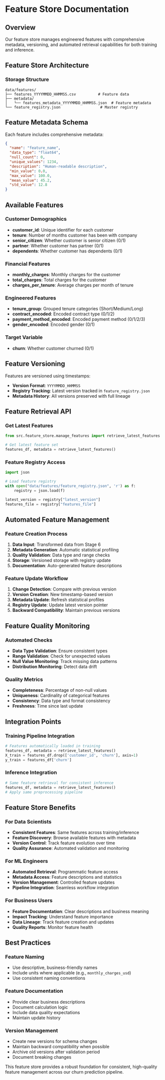 # Feature Store Documentation

## Overview
Our feature store manages engineered features with comprehensive metadata, versioning, and automated retrieval capabilities for both training and inference.

## Feature Store Architecture

### Storage Structure
```
data/features/
├── features_YYYYMMDD_HHMMSS.csv          # Feature data
├── metadata/
│   └── features_metadata_YYYYMMDD_HHMMSS.json  # Feature metadata
└── feature_registry.json                  # Master registry
```

## Feature Metadata Schema

Each feature includes comprehensive metadata:

```json
{
  "name": "feature_name",
  "data_type": "float64",
  "null_count": 0,
  "unique_values": 1234,
  "description": "Human-readable description",
  "min_value": 0.0,
  "max_value": 100.0,
  "mean_value": 45.2,
  "std_value": 12.8
}
```

## Available Features

### Customer Demographics
- **customer_id**: Unique identifier for each customer
- **tenure**: Number of months customer has been with company
- **senior_citizen**: Whether customer is senior citizen (0/1)
- **partner**: Whether customer has partner (0/1)
- **dependents**: Whether customer has dependents (0/1)

### Financial Features
- **monthly_charges**: Monthly charges for the customer
- **total_charges**: Total charges for the customer
- **charges_per_tenure**: Average charges per month of tenure

### Engineered Features
- **tenure_group**: Grouped tenure categories (Short/Medium/Long)
- **contract_encoded**: Encoded contract type (0/1/2)
- **payment_method_encoded**: Encoded payment method (0/1/2/3)
- **gender_encoded**: Encoded gender (0/1)

### Target Variable
- **churn**: Whether customer churned (0/1)

## Feature Versioning

Features are versioned using timestamps:
- **Version Format**: `YYYYMMDD_HHMMSS`
- **Registry Tracking**: Latest version tracked in `feature_registry.json`
- **Metadata History**: All versions preserved with full lineage

## Feature Retrieval API

### Get Latest Features
```python
from src.feature_store.manage_features import retrieve_latest_features

# Get latest feature set
features_df, metadata = retrieve_latest_features()
```

### Feature Registry Access
```python
import json

# Load feature registry
with open("data/features/feature_registry.json", 'r') as f:
    registry = json.load(f)

latest_version = registry["latest_version"]
features_file = registry["features_file"]
```

## Automated Feature Management

### Feature Creation Process
1. **Data Input**: Transformed data from Stage 6
2. **Metadata Generation**: Automatic statistical profiling
3. **Quality Validation**: Data type and range checks
4. **Storage**: Versioned storage with registry update
5. **Documentation**: Auto-generated feature descriptions

### Feature Update Workflow
1. **Change Detection**: Compare with previous version
2. **Version Creation**: New timestamp-based version
3. **Metadata Update**: Refresh statistical profiles
4. **Registry Update**: Update latest version pointer
5. **Backward Compatibility**: Maintain previous versions

## Feature Quality Monitoring

### Automated Checks
- **Data Type Validation**: Ensure consistent types
- **Range Validation**: Check for unexpected values
- **Null Value Monitoring**: Track missing data patterns
- **Distribution Monitoring**: Detect data drift

### Quality Metrics
- **Completeness**: Percentage of non-null values
- **Uniqueness**: Cardinality of categorical features
- **Consistency**: Data type and format consistency
- **Freshness**: Time since last update

## Integration Points

### Training Pipeline Integration
```python
# Features automatically loaded in training
features_df, metadata = retrieve_latest_features()
X_train = features_df.drop(['customer_id', 'churn'], axis=1)
y_train = features_df['churn']
```

### Inference Integration
```python
# Same feature retrieval for consistent inference
features_df, metadata = retrieve_latest_features()
# Apply same preprocessing pipeline
```

## Feature Store Benefits

### For Data Scientists
- **Consistent Features**: Same features across training/inference
- **Feature Discovery**: Browse available features with metadata
- **Version Control**: Track feature evolution over time
- **Quality Assurance**: Automated validation and monitoring

### For ML Engineers
- **Automated Retrieval**: Programmatic feature access
- **Metadata Access**: Feature descriptions and statistics
- **Version Management**: Controlled feature updates
- **Pipeline Integration**: Seamless workflow integration

### For Business Users
- **Feature Documentation**: Clear descriptions and business meaning
- **Impact Tracking**: Understand feature importance
- **Data Lineage**: Track feature creation and updates
- **Quality Reports**: Monitor feature health

## Best Practices

### Feature Naming
- Use descriptive, business-friendly names
- Include units where applicable (e.g., `monthly_charges_usd`)
- Use consistent naming conventions

### Feature Documentation
- Provide clear business descriptions
- Document calculation logic
- Include data quality expectations
- Maintain update history

### Version Management
- Create new versions for schema changes
- Maintain backward compatibility when possible
- Archive old versions after validation period
- Document breaking changes

This feature store provides a robust foundation for consistent, high-quality feature management across our churn prediction pipeline.
